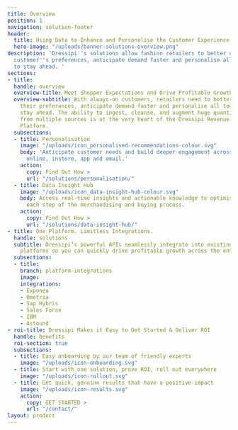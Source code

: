 ```yaml
---
title: Overview
position: 1
navigation: solution-footer
header:
  title: Using Data to Enhance and Personalise the Customer Experience
  hero-image: "/uploads/banner-solutions-overview.png"
description: 'Dressipi''s solutions allow fashion retailers to better understand their
  customer''s preferences, anticipate demand faster and personalise all touchpoints
  to stay ahead. '
sections:
- title: 
  handle: overview
  overview-title: Meet Shopper Expectations and Drive Profitable Growth
  overview-subtitle: With always-on customers, retailers need to better understand
    their preferences, anticipate demand faster and personalise all touch points to
    stay ahead. The ability to ingest, cleanse, and augment huge quantities of data
    from multiple sources is at the very heart of the Dressipi Revenue Optimisation
    Platform.
  subsections:
  - title: Personalisation
    image: "/uploads/icon_personalised-recommendations-colour.svg"
    body: 'Anticipate customer needs and build deeper engagement across every touchpoint:
      online, instore, app and email.'
    action:
      copy: Find Out How >
      url: "/solutions/personalisation/"
  - title: Data Insight Hub
    image: "/uploads/icon_data-insight-hub-colour.svg"
    body: Access real-time insights and actionable knowledge to optimise value at
      each step of the merchandising and buying process.
    action:
      copy: Find Out How >
      url: "/solutions/data-insight-hub/"
- title: One Platform. Limitless Integrations.
  handle: solutions
  subtitle: Dressipi’s powerful APIs seamlessly integrate into existing enterprise
    platforms so you can quickly drive profitable growth across the entire value chain
  subsections:
  - title: 
    branch: platform-integrations
    image: 
    integrations:
    - Exponea
    - Ometria
    - Sap Hybris
    - Sales Force
    - IBM
    - Astound
- roi-title: Dressipi Makes it Easy to Get Started & Deliver ROI
  handle: benefits
  roi-section: true
  subsections:
  - title: Easy onboarding by our team of friendly experts
    image: "/uploads/icon-onboarding.svg"
  - title: Start with one solution, prove ROI, roll out everywhere
    image: "/uploads/icon-rollout.svg"
  - title: Get quick, genuine results that have a positive impact
    image: "/uploads/icon-results.svg"
    action:
      copy: GET STARTED >
      url: "/contact/"
layout: product
---
```


